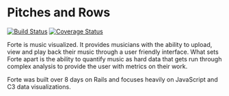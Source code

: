 Pitches and Rows
================
[![Build Status](https://travis-ci.org/axprin/pitches_and_rows.svg?branch=master)](https://travis-ci.org/axprin/pitches_and_rows)
[![Coverage Status](https://coveralls.io/repos/axprin/pitches_and_rows/badge.png)](https://coveralls.io/r/axprin/pitches_and_rows)

Forte is music visualized. It provides musicians with the ability to upload, view and play back their music through a user friendly interface. What sets Forte apart is the ability to quantify music as hard data that gets run through complex analysis to provide the user with metrics on their work. 

Forte was built over 8 days on Rails and focuses heavily on JavaScript and C3 data visualizations.
